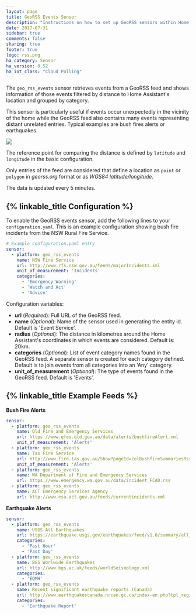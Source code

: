 ```yaml
---
layout: page
title: GeoRSS Events Sensor
description: "Instructions on how to set up GeoRSS sensors within Home Assistant."
date: 2017-07-31
sidebar: true
comments: false
sharing: true
footer: true
logo: rss.png
ha_category: Sensor
ha_version: 0.52
ha_iot_class: "Cloud Polling"
---
```


The `geo_rss_events` sensor retrieves events from a GeoRSS feed and
shows information of those events filtered by distance to Home Assistant's
location and grouped by category.

This sensor is particularly useful if events occur unexpectedly in the
vicinity of the home while the GeoRSS feed also contains many events
representing distant unrelated entries. Typical examples are bush fires
alerts or earthquakes.

<p class='img'>
  <img src='{{site_root}}/images/screenshots/geo-rss-incidents-group-screenshot.png' />
</p>

The reference point for comparing the distance is defined by `latitude`
and `longitude` in the basic configuration.

Only entries of the feed are considered that define a location as `point`
or `polygon` in *georss.org* format or as *WGS84 latitude/longitude*.

The data is updated every 5 minutes.

## {% linkable_title Configuration %}

To enable the GeoRSS events sensor, add the following lines to your
`configuration.yaml`. This is an example configuration showing bush fire
incidents from the NSW Rural Fire Service.

```yaml
# Example configuration.yaml entry
sensor:
  - platform: geo_rss_events
    name: NSW Fire Service
    url: http://www.rfs.nsw.gov.au/feeds/majorIncidents.xml
    unit_of_measurement: 'Incidents'
    categories:
      - 'Emergency Warning'
      - 'Watch and Act'
      - 'Advice'
```

Configuration variables:

- **url** (*Required*): Full URL of the GeoRSS feed.
- **name** (*Optional*): Name of the sensor used in generating the entity id. Default is 'Event Service'.
- **radius** (*Optional*): The distance in kilometres around the Home Assistant's coordinates in which events are considered. Default is: 20km.
- **categories** (*Optional*): List of event category names found in the GeoRSS feed. A separate sensor is created for each category defined. Default is to join events from all categories into an 'Any' category.
- **unit_of_measurement** (*Optional*): The type of events found in the GeoRSS feed. Default is 'Events'.

## {% linkable_title Example Feeds %}

**Bush Fire Alerts**

```yaml
sensor:
  - platform: geo_rss_events
    name: Qld Fire and Emergency Services
    url: https://www.qfes.qld.gov.au/data/alerts/bushfireAlert.xml
    unit_of_measurement: 'Alerts'
  - platform: geo_rss_events
    name: Tas Fire Service
    url: http://www.fire.tas.gov.au/Show?pageId=colBushfireSummariesRss
    unit_of_measurement: 'Alerts'
  - platform: geo_rss_events
    name: WA Department of Fire and Emergency Services
    url: https://www.emergency.wa.gov.au/data/incident_FCAD.rss
  - platform: geo_rss_events
    name: ACT Emergency Services Agency
    url: http://www.esa.act.gov.au/feeds/currentincidents.xml
```


**Earthquake Alerts**

```yaml
sensor:
  - platform: geo_rss_events
    name: USGS All Earthquakes
    url: https://earthquake.usgs.gov/earthquakes/feed/v1.0/summary/all_day.atom
    categories:
      - 'Past Hour'
      - 'Past Day'
  - platform: geo_rss_events
    name: BGS Worlwide Earthquakes
    url: http://www.bgs.ac.uk/feeds/worldSeismology.xml
    categories:
      - 'EQMH'
  - platform: geo_rss_events
    name: Recent significant earthquake reports (Canada)
    url: http://www.earthquakescanada.nrcan.gc.ca/index-en.php?tpl_region=canada&tpl_output=rss
    categories:
      - 'Earthquake Report'
```
